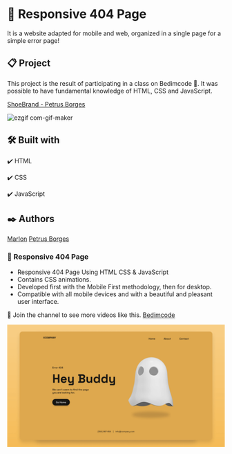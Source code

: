 # 👻 Responsive 404 Page

It is a website adapted for mobile and web, organized in a single page for a simple error page!

## 📋 Project

This project is the result of participating in a class on Bedimcode 🚀.
It was possible to have fundamental knowledge of HTML, CSS and JavaScript.

[ShoeBrand - Petrus Borges](https://petrusborges-shoebrand.netlify.app)

![ezgif com-gif-maker](https://user-images.githubusercontent.com/105453766/169511338-8f9a8ef3-c9cb-48b7-88ad-fab313b9915c.gif)

## 🛠️ Built with

✔️ HTML

✔️ CSS

✔️ JavaScript

## ✒️ Authors

[Marlon](https://github.com/bedimcode)
[Petrus Borges](https://github.com/PetrusBorges)

### 👻 Responsive 404 Page

- Responsive 404 Page Using HTML CSS & JavaScript
- Contains CSS animations.
- Developed first with the Mobile First methodology, then for desktop.
- Compatible with all mobile devices and with a beautiful and pleasant user interface.

💙 Join the channel to see more videos like this. [Bedimcode](https://www.youtube.com/c/Bedimcode)

![preview img](/preview.png)

